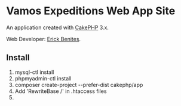 # Vamos Expeditions Web App Site

An application created with [CakePHP](http://cakephp.org) 3.x.

Web Developer: [Erick Benites](https://github.com/ebenites).

## Install

1. mysql-ctl install
2. phpmyadmin-ctl install
3. composer create-project --prefer-dist cakephp/app
4. Add 'RewriteBase /' in .htaccess files
5. 